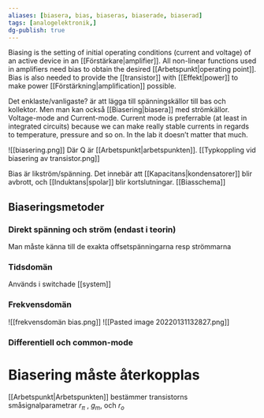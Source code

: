 ```yaml
---
aliases: [biasera, bias, biaseras, biaserade, biaserad]
tags: [analogelektronik,]
dg-publish: true
---
```

Biasing is the setting of initial operating conditions (current and voltage) of an active device in an [[Förstärkare|amplifier]]. All non-linear functions used in amplifiers need bias to obtain the desired [[Arbetspunkt|operating point]]. Bias is also needed to provide the [[transistor]] with [[Effekt|power]] to make power [[Förstärkning|amplification]] possible.

Det enklaste/vanligaste? är att lägga till spänningskällor till bas och kollektor. Men man kan också [[Biasering|biasera]] med strömkällor. Voltage-mode and Current-mode. Current mode is preferrable (at least in integrated circuits) because we can make really stable currents in regards to temperature, pressure and so on. In the lab it doesn’t matter that much.

![[biasering.png]]
Där Q är [[Arbetspunkt|arbetspunkten]]. 
[[Typkoppling vid biasering av transistor.png]]

Bias är likström/spänning. Det innebär att [[Kapacitans|kondensatorer]] blir avbrott, och [[Induktans|spolar]] blir kortslutningar. [[Biasschema]]

## Biaseringsmetoder
### Direkt spänning och ström (endast i teorin)
Man måste känna till de exakta offsetspänningarna resp strömmarna

### Tidsdomän
Används i switchade [[system]]
### Frekvensdomän
![[frekvensdomän bias.png]]
![[Pasted image 20220131132827.png]]
### Differentiell och common-mode

# Biasering måste återkopplas
[[Arbetspunkt|Arbetspunkten]] bestämmer transistorns småsignalparametrar $r_\pi$ , $g_m$, och $r_o$  
